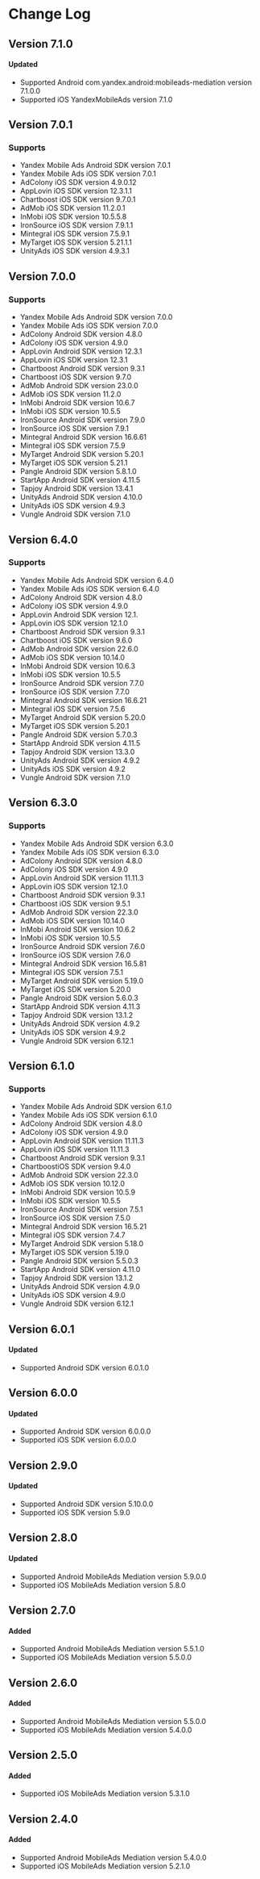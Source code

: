 # Change Log

## Version 7.1.0

#### Updated

* Supported Android com.yandex.android:mobileads-mediation version 7.1.0.0
* Supported iOS YandexMobileAds version 7.1.0

## Version 7.0.1

### Supports

* Yandex Mobile Ads Android SDK version 7.0.1
* Yandex Mobile Ads iOS SDK version 7.0.1
* AdColony iOS SDK version 4.9.0.12
* AppLovin iOS SDK version 12.3.1.1
* Chartboost iOS SDK version 9.7.0.1
* AdMob iOS SDK version 11.2.0.1
* InMobi iOS SDK version 10.5.5.8
* IronSource iOS SDK version 7.9.1.1
* Mintegral iOS SDK version 7.5.9.1
* MyTarget iOS SDK version 5.21.1.1
* UnityAds iOS SDK version 4.9.3.1

## Version 7.0.0

### Supports

* Yandex Mobile Ads Android SDK version 7.0.0
* Yandex Mobile Ads iOS SDK version 7.0.0
* AdColony Android SDK version 4.8.0
* AdColony iOS SDK version 4.9.0
* AppLovin Android SDK version 12.3.1
* AppLovin iOS SDK version 12.3.1
* Chartboost Android SDK version 9.3.1
* Chartboost iOS SDK version 9.7.0
* AdMob Android SDK version 23.0.0
* AdMob iOS SDK version 11.2.0
* InMobi Android SDK version 10.6.7
* InMobi iOS SDK version 10.5.5
* IronSource Android SDK version 7.9.0
* IronSource iOS SDK version 7.9.1
* Mintegral Android SDK version 16.6.61
* Mintegral iOS SDK version 7.5.9
* MyTarget Android SDK version 5.20.1
* MyTarget iOS SDK version 5.21.1
* Pangle Android SDK version 5.8.1.0
* StartApp Android SDK version 4.11.5
* Tapjoy Android SDK version 13.4.1
* UnityAds Android SDK version 4.10.0
* UnityAds iOS SDK version 4.9.3
* Vungle Android SDK version 7.1.0

## Version 6.4.0

### Supports

* Yandex Mobile Ads Android SDK version 6.4.0
* Yandex Mobile Ads iOS SDK version 6.4.0
* AdColony Android SDK version 4.8.0
* AdColony iOS SDK version 4.9.0
* AppLovin Android SDK version 12.1.
* AppLovin iOS SDK version 12.1.0
* Chartboost Android SDK version 9.3.1
* Chartboost iOS SDK version 9.6.0
* AdMob Android SDK version 22.6.0
* AdMob iOS SDK version 10.14.0
* InMobi Android SDK version 10.6.3
* InMobi iOS SDK version 10.5.5
* IronSource Android SDK version 7.7.0
* IronSource iOS SDK version 7.7.0
* Mintegral Android SDK version 16.6.21
* Mintegral iOS SDK version 7.5.6
* MyTarget Android SDK version 5.20.0
* MyTarget iOS SDK version 5.20.1
* Pangle Android SDK version 5.7.0.3
* StartApp Android SDK version 4.11.5
* Tapjoy Android SDK version 13.3.0
* UnityAds Android SDK version 4.9.2
* UnityAds iOS SDK version 4.9.2
* Vungle Android SDK version 7.1.0

## Version 6.3.0

### Supports

* Yandex Mobile Ads Android SDK version 6.3.0
* Yandex Mobile Ads iOS SDK version 6.3.0
* AdColony Android SDK version 4.8.0
* AdColony iOS SDK version 4.9.0
* AppLovin Android SDK version 11.11.3
* AppLovin iOS SDK version 12.1.0
* Chartboost Android SDK version 9.3.1
* Chartboost iOS SDK version 9.5.1
* AdMob Android SDK version 22.3.0
* AdMob iOS SDK version 10.14.0
* InMobi Android SDK version 10.6.2
* InMobi iOS SDK version 10.5.5
* IronSource Android SDK version 7.6.0
* IronSource iOS SDK version 7.6.0
* Mintegral Android SDK version 16.5.81
* Mintegral iOS SDK version 7.5.1
* MyTarget Android SDK version 5.19.0
* MyTarget iOS SDK version 5.20.0
* Pangle Android SDK version 5.6.0.3
* StartApp Android SDK version 4.11.3
* Tapjoy Android SDK version 13.1.2
* UnityAds Android SDK version 4.9.2
* UnityAds iOS SDK version 4.9.2
* Vungle Android SDK version 6.12.1

## Version 6.1.0

### Supports

* Yandex Mobile Ads Android SDK version 6.1.0
* Yandex Mobile Ads iOS SDK version 6.1.0
* AdColony Android SDK version 4.8.0
* AdColony iOS SDK version 4.9.0
* AppLovin Android SDK version 11.11.3
* AppLovin iOS SDK version 11.11.3
* Chartboost Android SDK version 9.3.1
* ChartboostiOS SDK version 9.4.0
* AdMob Android SDK version 22.3.0
* AdMob iOS SDK version 10.12.0
* InMobi Android SDK version 10.5.9
* InMobi iOS SDK version 10.5.5
* IronSource Android SDK version 7.5.1
* IronSource iOS SDK version 7.5.0
* Mintegral Android SDK version 16.5.21
* Mintegral iOS SDK version 7.4.7
* MyTarget Android SDK version 5.18.0
* MyTarget iOS SDK version 5.19.0
* Pangle Android SDK version 5.5.0.3
* StartApp Android SDK version 4.11.0
* Tapjoy Android SDK version 13.1.2
* UnityAds Android SDK version 4.9.0
* UnityAds iOS SDK version 4.9.0
* Vungle Android SDK version 6.12.1

## Version 6.0.1

#### Updated

* Supported Android SDK version 6.0.1.0

## Version 6.0.0

#### Updated

* Supported Android SDK version 6.0.0.0
* Supported iOS SDK version 6.0.0.0

## Version 2.9.0

#### Updated

* Supported Android SDK version 5.10.0.0
* Supported iOS SDK version 5.9.0

## Version 2.8.0

#### Updated

* Supported Android MobileAds Mediation version 5.9.0.0
* Supported iOS MobileAds Mediation version 5.8.0

## Version 2.7.0

#### Added
* Supported Android MobileAds Mediation version 5.5.1.0
* Supported iOS MobileAds Mediation version 5.5.0.0

## Version 2.6.0

#### Added
* Supported Android MobileAds Mediation version 5.5.0.0
* Supported iOS MobileAds Mediation version 5.4.0.0

## Version 2.5.0

#### Added
* Supported iOS MobileAds Mediation version 5.3.1.0

## Version 2.4.0

#### Added
* Supported Android MobileAds Mediation version 5.4.0.0
* Supported iOS MobileAds Mediation version 5.2.1.0
